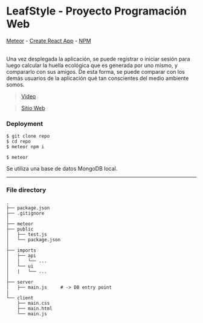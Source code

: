 # LeafStyle - Proyecto Programación Web


[Meteor](https://www.meteor.com/) - [Create React App](https://reactjs.org/docs/create-a-new-react-app.html) - [NPM](https://www.npmjs.com/get-npm) 

<br/>
Una vez desplegada la aplicación, se puede registrar o iniciar sesión para luego calcular la huella ecológica que es generada por uno mismo, y compararlo con sus amigos. De esta forma, se puede comparar con los demás usuarios de la aplicación qué tan conscientes del medio ambiente somos.


> [Video](https://youtu.be/wBJjLQFR-g8)


> [Sitio Web](https://leafstyle.herokuapp.com)



### Deployment

```ssh
$ git clone repo
$ cd repo
$ meteor npm i

$ meteor
``` 

Se utiliza una base de datos MongoDB local. 


<hr/>


### File directory

```ssh
.
├── package.json 
├── .gitignore    
│
├── meteor
├── public
│   ├── test.js
│   └── package.json
│
├── imports
│   ├── api
│   |   └── ...
│   └── ui
│   |   └── ...
│
├── server
│   ├── main.js     # -> DB entry point
|
└── client
    ├── main.css
    ├── main.html
    └── main.js
    
``` 
